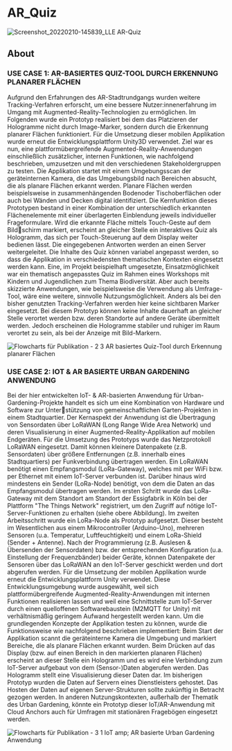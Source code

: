 # AR_Quiz

![Screenshot_20220210-145839_LLE AR-Quiz](https://user-images.githubusercontent.com/57839896/174756989-ebff13a1-a429-4203-9585-e400cd9abfa1.jpg)

## About

### USE CASE 1: AR-BASIERTES QUIZ-TOOL DURCH ERKENNUNG PLANARER FLÄCHEN

Aufgrund den Erfahrungen des AR-Stadtrundgangs wurden weitere Tracking-Verfahren erforscht, um eine bessere Nutzer:innenerfahrung im Umgang mit Augmented-Reality-Technologien zu ermöglichen. Im Folgenden wurde ein Prototyp realisiert 
bei dem das Platzieren der Hologramme nicht durch Image-Marker, sondern durch 
die Erkennung planarer Flächen funktioniert. Für die Umsetzung dieser mobilen Applikation wurde erneut die Entwicklungsplattform Unity3D verwendet. Ziel war es 
nun, eine plattformübergreifende Augmented-Reality-Anwendungen einschließlich 
zusätzlicher, internen Funktionen, wie nachfolgend beschrieben, umzusetzen und 
mit den verschiedenen Stakeholdergruppen zu testen.
Die Applikation startet mit einem Umgebungsscan der geräteinternen Kamera, 
die das Umgebungsbild nach Bereichen absucht, die als planare Flächen erkannt 
werden. Planare Flächen werden beispielsweise in zusammenhängenden Bodenoder Tischoberflächen oder auch bei Wänden und Decken digital identifiziert. Die 
Kernfunktion dieses Prototypen bestand in einer Kombination der unterschiedlich 
erkannten Flächenelemente mit einer überlagerten Einblendung jeweils individueller Frageformulare. Wird die erkannte Fläche mittels Touch-Geste auf dem Bildschirm markiert, erscheint an gleicher Stelle ein interaktives Quiz als Hologramm, 
das sich per Touch-Steuerung auf dem Display weiter bedienen lässt. Die eingegebenen Antworten werden an einen Server weitergeleitet. Die Inhalte des Quiz können 
variabel angepasst werden, so dass die Applikation in verschiedensten thematischen 
Kontexten eingesetzt werden kann. Eine, im Projekt beispielhaft umgesetzte, Einsatzmöglichkeit war ein thematisch angepasstes Quiz im Rahmen eines Workshops 
mit Kindern und Jugendlichen zum Thema Biodiversität. Aber auch bereits skizzierte 
Anwendungen, wie beispielsweise die Verwendung als Umfrage-Tool, wäre eine weitere, sinnvolle Nutzungsmöglichkeit.
Anders als bei den bisher genutzten Tracking-Verfahren werden hier keine sichtbaren Marker eingesetzt. Bei diesem Prototyp können keine Inhalte dauerhaft an 
gleicher Stelle verortet werden bzw. deren Standorte auf andere Geräte übermittelt 
werden. 
Jedoch erscheinen die Hologramme stabiler und ruhiger im Raum verortet zu sein, 
als bei der Anzeige mit Bild-Markern.

![Flowcharts für Publikation - 2 3  AR basiertes Quiz-Tool durch Erkennung planarer Flächen](https://user-images.githubusercontent.com/57839896/174757088-2a515aea-fcef-4cca-9da9-63c632686dc9.jpg)

### USE CASE 2: IOT & AR BASIERTE URBAN GARDENING ANWENDUNG

Bei der hier entwickelten IoT- & AR-basierten Anwendung für Urban-Gardening-Projekte handelt es sich um eine Kombination von Hardware und Software zur Unterstützung von gemeinschaftlichen Garten-Projekten in einem Stadtquartier. Der 
Kernaspekt der Anwendung ist die Übertragung von Sensordaten über LoRaWAN 
(Long Range Wide Area Network) und deren Visualisierung in einer Augmented-Reality-Applikation auf mobilen Endgeräten. Für die Umsetzung des Prototyps wurde 
das Netzprotokoll LoRaWAN eingesetzt. Damit können kleinere Datenpakete (z.B. 
Sensordaten) über größere Entfernungen (z.B. innerhalb eines Stadtquartiers) per 
Funkverbindung übertragen werden. Ein LoRaWAN benötigt einen Empfangsmodul 
(LoRa-Gateway), welches mit per WiFi bzw. per Ethernet mit einem IoT-Server verbunden ist. Darüber hinaus wird mindestens ein Sender (LoRa-Node) benötigt, von 
dem die Daten an das Empfangsmodul übertragen werden. 
Im ersten Schritt wurde das LoRa-Gateway mit dem Standort am Standort der Essigfabrik in Köln bei der Plattform "The Things Network" registriert, um den Zugriff 
auf nötige IoT-Server-Funktionen zu erhalten (siehe obere Abbildung). Im zweiten 
Arbeitsschritt wurde ein LoRa-Node als Prototyp aufgesetzt. Dieser besteht im 
Wesentlichen aus einem Mikrocontroller (Arduino-Uno), mehreren Sensoren (u.a. 
Temperatur, Luftfeuchtigkeit) und einem LoRa-Shield (Sender + Antenne). Nach der 
Programmierung (z.B. Auslesen & Übersenden der Sensordaten) bzw. der entsprechenden Konfiguration (u.a. Einstellung der Frequenzbänder) beider Geräte, können 
Datenpakete der Sensoren über das LoRaWAN an den IoT-Server geschickt werden 
und dort abgerufen werden. Für die Umsetzung der mobilen Applikation wurde 
erneut die Entwicklungsplattform Unity verwendet. Diese Entwicklungsumgebung 
wurde ausgewählt, weil sich plattformübergreifende Augmented-Reality-Anwendungen mit internen Funktionen realisieren lassen und weil eine Schnittstelle zum 
IoT-Server durch einen quelloffenen Softwarebaustein (M2MQTT for Unity) mit verhältnismäßig geringem Aufwand hergestellt werden kann. 
Um die grundlegenden Konzepte der Applikation testen zu können, wurde die Funktionsweise wie nachfolgend beschrieben implementiert: Beim Start der Applikation scannt die geräteinterne Kamera die Umgebung und markiert Bereiche, die als 
planare Flächen erkannt wurden. Beim Drücken auf das Display (bzw. auf einen Bereich in den markierten planaren Flächen) erscheint an dieser Stelle ein Hologramm 
und es wird eine Verbindung zum IoT-Server aufgebaut von dem (Sensor-)Daten abgerufen werden. Das Hologramm stellt eine Visualisierung dieser Daten dar. Im 
bisherigen Prototyp wurden die Daten auf Servern eines Dienstleisters gehostet. 
Das Hosten der Daten auf eigenen Server-Strukturen sollte zukünftig in Betracht gezogen werden. In anderen Nutzungskontexten, außerhalb der Thematik des Urban 
Gardening, könnte ein Prototyp dieser IoT/AR-Anwendung mit Cloud Anchors auch 
für Umfragen mit stationären Fragebögen eingesetzt werden.

![Flowcharts für Publikation - 3 1  IoT  amp; AR basierte Urban Gardening Anwendung](https://user-images.githubusercontent.com/57839896/174757430-7dc73ce1-ec98-47f7-9b53-d53b4bd6d248.jpg)
